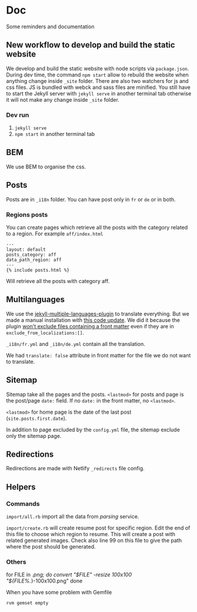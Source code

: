 # Doc

Some reminders and documentation

## New workflow to develop and build the static website

We develop and build the static website with node scripts via `package.json`. During dev time, the command `npm start` allow to rebuild the website when anything change inside `_site` folder. There are also two watchers for js and css files. JS is bundled with webck and sass files are minified. You still have to start the Jekyll server with `jekyll serve` in another terminal tab otherwise it will not make any change inside `_site` folder.

### Dev run

1. `jekyll serve`
2. `npm start` in another terminal tab


## BEM

We use BEM to organise the css.

## Posts

Posts are in `_i18n` folder. You can have post only in `fr` or `de` or in both.

### Regions posts

You can create pages which retrieve all the posts with the category related to a region. For example 
`aff/index.html`
```
---
layout: default
posts_category: aff
data_path_region: aff
---
{% include posts.html %}
```
Will retrieve all the posts with category aff.

## Multilanguages

We use the [jekyll-multiple-languages-plugin](https://github.com/Anthony-Gaudino/jekyll-multiple-languages-plugin) to translate everything. But we made a manual installation with [this code update](https://github.com/blurb/jekyll-multiple-languages-plugin/pull/3/files). We did it because the plugin [won't exclude files containing a front matter](https://github.com/Anthony-Gaudino/jekyll-multiple-languages-plugin/issues/75) even if they are in `exclude_from_localizations:[]`.

`_i18n/fr.yml` and `_i18n/de.yml` contain all the translation.

We had `translate: false` attribute in front matter for the file we do not want to translate.

## Sitemap
Sitemap take all the pages and the posts. `<lastmod>` for posts and page is the post/page `date:` field. If no `date:` in the front matter, no `<lastmod>`.

`<lastmod>` for home page is the date of the last post (`site.posts.first.date`).

In addition to page excluded by the `config.yml` file, the sitemap exclude only the sitemap page.

## Redirections

Redirections are made with Netlify `_redirects` file config.

## Helpers

### Commands

`import/all.rb` import all the data from _parsing_ service.

`import/create.rb` will create resume post for specific region. Edit the end of this file to choose which region to resume. This will create a post with related generated images. Check also line 99 on this file to give the path where the post should be generated.

### Others
for FILE in *.png; do
  convert "$FILE" -resize 100x100 "${FILE%.*}-100x100.png"
done

When you have some problem with Gemfile

`rvm gemset empty`